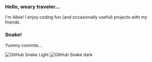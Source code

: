 ### Hello, weary traveler...

I'm Albie! I enjoy coding fun (and occasionally useful) projects with my friends.

### Snake!

Yummy commits...

![GitHub Snake Light](..output/github-snake.svg#gh-light-mode-only)
![GitHub Snake dark](..output/github-snake-dark.svg#gh-dark-mode-only)
